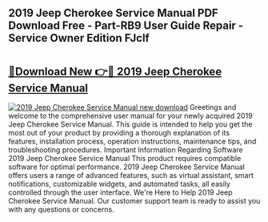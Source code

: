 ## 2019 Jeep Cherokee Service Manual PDF Download Free - Part-RB9 User Guide Repair - Service Owner Edition FJclf

# <h2><a href="http://bc45191.oget.top/?id=2019+Jeep+Cherokee+Service+Manual">🔗Download New 👉🔴 2019 Jeep Cherokee Service Manual</a></h2>

[![2019 Jeep Cherokee Service Manual new download](https://i.imgur.com/5g1atiW.png)](http://bc45191.oget.top/?id=2019+Jeep+Cherokee+Service+Manual)
Greetings and welcome to the comprehensive user manual for your newly acquired 2019 Jeep Cherokee Service Manual. This guide is intended to help you get the most out of your product by providing a thorough explanation of its features, installation process, operation instructions, maintenance tips, and troubleshooting procedures. Important Information Regarding Software 2019 Jeep Cherokee Service Manual This product requires compatible software for optimal performance. 2019 Jeep Cherokee Service Manual offers users a range of advanced features, such as virtual assistant, smart notifications, customizable widgets, and automated tasks, all easily controlled through the user interface. We're Here to Help 2019 Jeep Cherokee Service Manual. Our customer support team is ready to assist you with any questions or concerns.
